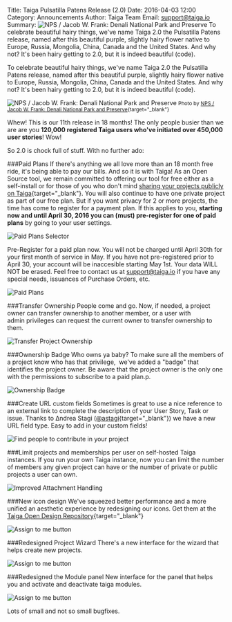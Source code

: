 Title: Taiga Pulsatilla Patens Release (2.0)
Date: 2016-04-03 12:00
Category: Announcements
Author: Taiga Team
Email: support@taiga.io
Summary: ![NPS / Jacob W. Frank: Denali National Park and Preserve]({filename}/images/2016-03-31_changelog200/pulsatilla_patens.jpg) To celebrate beautiful hairy things, we've name Taiga 2.0 the Pulsatilla Patens release, named after this beautiful purple, slightly hairy flower native to Europe, Russia, Mongolia, China, Canada and the United States. And why not? It's been hairy getting to 2.0, but it is indeed beautiful (code).

To celebrate beautiful hairy things, we've name Taiga 2.0 the Pulsatilla Patens release, named after this beautiful purple, slightly hairy flower native to Europe, Russia, Mongolia, China, Canada and the United States. And why not? It's been hairy getting to 2.0, but it is indeed beautiful (code).

![NPS / Jacob W. Frank: Denali National Park and Preserve]({filename}/images/2016-03-31_changelog200/pulsatilla_patens.jpg)
<small>Photo by [NPS / Jacob W. Frank: Denali National Park and Preserve](http://www.flickr.com/people/57557144@N06){target="_blank"}</small>

Whew! This is our 11th release in 18 months! The only people busier than we are are you **120,000 registered Taiga users who've initiated over 450,000 user stories**! Wow!

So 2.0 is chock full of stuff. With no further ado:

###Paid Plans
If there's anything we all love more than an 18 month free ride, it's being able to pay our bills. And so it is with Taiga! As an Open Source tool, we remain committed to offering our tool for free either as a self-install or for those of you who don't mind [sharing your projects publicly on Taiga](https://tree.taiga.io/discover){target="_blank"}. You will also continue to have one private project as part of our free plan. But if you want privacy for 2 or more projects, the time has come to register for a payment plan. If this applies to you, **starting now and until April 30, 2016 you can (must) pre-register for one of paid plans** by going to your user settings.

![Paid Plans Selector]({filename}/images/2016-03-31_changelog200/paid_plans_selector.png)

Pre-Register for a paid plan now. You will not be charged until April 30th for your first month of service in May. If you have not pre-registered prior to April 30, your account will be inaccesible starting May 1st. Your data WILL NOT be erased. Feel free to contact us at [support@taiga.io](support@taiga.io) if you have any special needs, issuances of Purchase Orders, etc.

![Paid Plans]({filename}/images/2016-03-31_changelog200/paid_plans.png)

###Transfer Ownership
People come and go. Now, if needed, a project owner can transfer ownership to another member, or a user with admin privileges can request the current owner to transfer ownership to them.

![Transfer Project Ownership]({filename}/images/2016-03-31_changelog200/transfer.jpg)

###Ownership Badge
Who owns ya baby? To make sure all the members of a project know who has that privilege,  we've added a "badge" that identifies the project owner. Be aware that the project owner is the only one with the permissions to subscribe to a paid plan.p.

![Ownership Badge]({filename}/images/2016-03-31_changelog200/owner.jpg)

###Create URL custom fields
Sometimes is great to use a nice reference to an external link to complete the description of your User Story, Task or issue. Thanks to Δndrea Stagi ([@astagi](https://github.com/astagi){target="_blank"}) we have a new URL field type. Easy to add in your custom fields!

![Find people to contribute in your project]({filename}/images/2016-01-31_changelog1100/attachments.jpg)

###Limit projects and memberships per user on self-hosted Taiga instances.
If you run your own Taiga instance, now you can limit the number of members any given project can have or the number of private or public projects a user can own.

![Improved Attachment Handling]({filename}/images/2016-01-31_changelog1100/gallery.jpg)

###New icon design
We've squeezed better performance and a more unified an aesthetic experience by redesigning our icons. Get them at the [Taiga Open Design Repository](https://github.com/taigaio/taiga-design/tree/master/icons){target="_blank"}

![Assign to me button]({filename}/images/2016-01-31_changelog1100/assign.jpg)

###Redesigned Project Wizard
There's a new interface for the wizard that helps create new projects.

![Assign to me button]({filename}/images/2016-01-31_changelog1100/assign.jpg)

###Redesigned the Module panel
New interface for the panel that helps you and activate and deactivate taiga modules.

![Assign to me button]({filename}/images/2016-01-31_changelog1100/assign.jpg)

Lots of small and not so small bugfixes.

